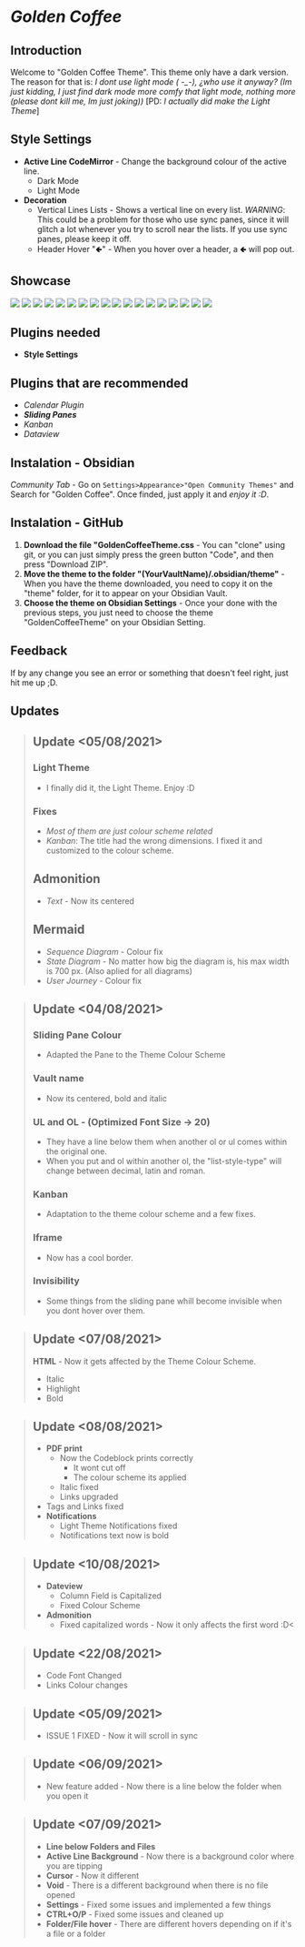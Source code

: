 # ***Golden Coffee***

## Introduction

Welcome to "Golden Coffee Theme". This theme only have a dark version. The reason for that is: *I dont use light mode ( -_-), ¿who use it anyway? (Im just kidding, I just find dark mode more comfy that light mode, nothing more (please dont kill me, Im just joking))* [PD: *I actually did make the Light Theme*] 

## Style Settings

- **Active Line CodeMirror** - Change the background colour of the active line.
   - Dark Mode
   - Light Mode
 - **Decoration**
   - Vertical Lines Lists - Shows a vertical line on every list. _WARNING_: This could be a problem for those who use sync panes, since it will glitch a lot whenever you try to scroll near the lists. If you use sync panes, please keep it off.
   - Header Hover "🢀" - When you hover over a header, a 🢀 will pop out.

## Showcase

![](https://github.com/kinmury/GoldenCoffeeTheme/blob/main/Screenshots/Showcase.png)
![](https://github.com/kinmury/GoldenCoffeeTheme/blob/main/Screenshots/Screenshot4.png)
![](https://github.com/kinmury/GoldenCoffeeTheme/blob/main/Screenshots/Screenshot5.png)
![](https://github.com/kinmury/GoldenCoffeeTheme/blob/main/Screenshots/Screenshot6.png)
![](https://github.com/kinmury/GoldenCoffeeTheme/blob/main/Screenshots/Screenshot7.png)
![](https://github.com/kinmury/GoldenCoffeeTheme/blob/main/Screenshots/Screenshot10.png)
![](https://github.com/kinmury/GoldenCoffeeTheme/blob/main/Screenshots/Screenshot11.png)
![](https://github.com/kinmury/GoldenCoffeeTheme/blob/main/Screenshots/Screenshot12.png)
![](https://github.com/kinmury/GoldenCoffeeTheme/blob/main/Screenshots/Screenshot13.png)
![](https://github.com/kinmury/GoldenCoffeeTheme/blob/main/Screenshots/Screenshot14.png)
![](https://github.com/kinmury/GoldenCoffeeTheme/blob/main/Screenshots/Screenshot15.png)
![](https://github.com/kinmury/GoldenCoffeeTheme/blob/main/Screenshots/Screenshot16.png)
![](https://github.com/kinmury/GoldenCoffeeTheme/blob/main/Screenshots/Screenshot18.png)
![](https://github.com/kinmury/GoldenCoffeeTheme/blob/main/Screenshots/Screenshot19.png)
![](https://github.com/kinmury/GoldenCoffeeTheme/blob/main/Screenshots/Screenshot20.png)
![](https://github.com/kinmury/GoldenCoffeeTheme/blob/main/Screenshots/Screenshot21.png)
![](https://github.com/kinmury/GoldenCoffeeTheme/blob/main/Screenshots/Screenshot22.png)
![](https://github.com/kinmury/GoldenCoffeeTheme/blob/main/Screenshots/Screenshot23.png)

## Plugins needed

- **Style Settings**

## Plugins that are recommended

- *Calendar Plugin*
- ***Sliding Panes***
- *Kanban*
- *Dataview*

## Instalation - Obsidian

*Community Tab* - Go on `Settings>Appearance>"Open Community Themes"` and Search for "Golden Coffee". Once finded, just apply it and *enjoy it :D*.

## Instalation - GitHub

1. **Download the file "GoldenCoffeeTheme.css** - You can "clone" using git, or you can just simply press the green button "Code", and then press "Download ZIP".
2. **Move the theme to the folder "(YourVaultName)/.obsidian/theme"** - When you have the theme downloaded, you need to copy it on the "theme" folder, for it to appear on your Obsidian Vault.
3. **Choose the theme on Obsidian Settings** - Once your done with the previous steps, you just need to choose the theme "GoldenCoffeeTheme" on your Obsidian Setting.

## Feedback

If by any change you see an error or something that doesn't feel right, just hit me up ;D.

## Updates

> ## Update <05/08/2021>
>
> ### Light Theme
> - I finally did it, the Light Theme. Enjoy :D
> ### Fixes
> - _Most of them are just colour scheme related_
> - _Kanban_: The title had the wrong dimensions. I fixed it and customized to the colour scheme.
> ## Admonition
> - *Text* - Now its centered
>
> ## Mermaid
> - *Sequence Diagram* - Colour fix
> - *State Diagram* - No matter how big the diagram is, his max width is 700 px. (Also aplied for all diagrams)
> - *User Journey* - Colour fix

> ## Update <04/08/2021>
>
> ### Sliding Pane Colour
>
> - Adapted the Pane to the Theme Colour Scheme
>
> ### Vault name
>
> - Now its centered, bold and italic
>
> ### UL and OL - (Optimized Font Size -> 20)
>
> - They have a line below them when another ol or ul comes within the original one. 
> - When you put and ol within another ol, the "list-style-type" will change between decimal, latin and roman.
>
> ### Kanban
>
> - Adaptation to the theme colour scheme and a few fixes.
>
> ### Iframe
> 
> - Now has a cool border.
>
> ### Invisibility
>
> - Some things from the sliding pane whill become invisible when you dont hover over them.

> ## Update <07/08/2021>
>
> **HTML** - Now it gets affected by the Theme Colour Scheme.
>	- Italic
>	- Highlight
>	- Bold

> ## Update <08/08/2021>
>
>  - **PDF print**
>	 - Now the Codeblock prints correctly
>		- It wont cut off
>		- The colour scheme its applied
>	 - Italic fixed
>	 - Links upgraded
> 	- Tags and Links fixed
> - **Notifications**
> 	- Light Theme Notifications fixed
> 	- Notifications text now is bold

> ## Update <10/08/2021>
> - **Dateview**
>	 - Column Field is Capitalized
>	 - Fixed Colour Scheme
> - **Admonition**
>	 - Fixed capitalized words - Now it only affects the first word :D<

> ## Update <22/08/2021>
> - Code Font Changed
> - Links Colour changes

> ## Update <05/09/2021>
> - ISSUE 1 FIXED - Now it will scroll in sync 

> ## Update <06/09/2021>
> - New feature added - Now there is a line below the folder when you open it

> ## Update <07/09/2021>
> - **Line below Folders and Files**
> - **Active Line Background** - Now there is a background color where you are tipping
> - **Cursor** - Now it different
> - **Void** - There is a different background when there is no file opened
> - **Settings** - Fixed some issues and implemented a few things
> - **CTRL+O/P** - Fixed some issues and cleaned up
> - **Folder/File hover** - There are different hovers depending on if it's a file or a folder

